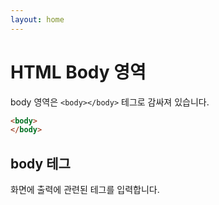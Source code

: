 ```yaml
---
layout: home
---
```


# HTML Body 영역


body 영역은 `<body></body>` 테그로 감싸져 있습니다.

```html
<body>
</body>
```

## body 테그
화면에 출력에 관련된 테그를 입력합니다.